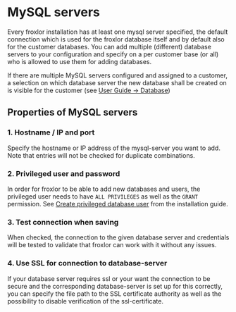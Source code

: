 # MySQL servers

Every froxlor installation has at least one mysql server specified, the default connection which is used for the froxlor database itself and by default also for the customer databases. You can add multiple (different) database servers to your configuration and specify on a per customer base (or all) who is allowed to use them for adding databases.

<UiBrowser :src="$withBase('/img/frx_mysqlsrv_overview.png')" alt="Admin MySQL server overview"/>

If there are multiple MySQL servers configured and assigned to a customer, a selection on which database server the new database shall be created on is visible for the customer (see [User Guide -> Database](../../../userguide/interface/database))

<UiBrowser :src="$withBase('/img/frx_mysqlsrv_new.png')" alt="Add new database with selection of MySQL server"/>

## Properties of MySQL servers

### 1. Hostname / IP and port

Specify the hostname or IP address of the mysql-server you want to add. Note that entries will not be checked for duplicate combinations.

### 2. Privileged user and password

In order for froxlor to be able to add new databases and users, the privileged user needs to have `ALL PRIVILEGES` as well as the `GRANT` permission. See [Create privileged database user](../../../general/installation/tarball#create-froxroot) from the installation guide.

### 3. Test connection when saving

When checked, the connection to the given database server and credentials will be tested to validate that froxlor can work with it without any issues.

### 4. Use SSL for connection to database-server

If your database server requires ssl or your want the connection to be secure and the corresponding database-server is set up for this correctly, you can specify the file path to the SSL certificate authority as well as the possibility to disable verification of the ssl-certificate.
